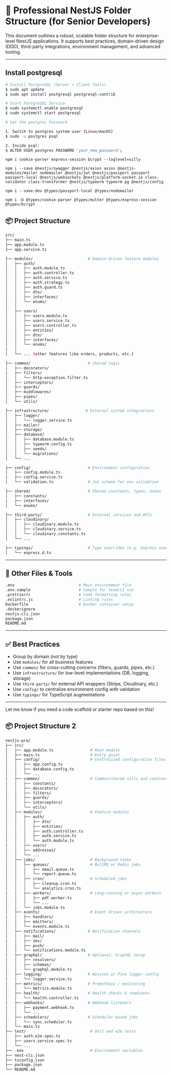 # 📁 Professional NestJS Folder Structure (for Senior Developers)

This document outlines a robust, scalable folder structure for enterprise-level NestJS applications. It supports best practices, domain-driven design (DDD), third-party integrations, environment management, and advanced tooling.

---
## Install postgresql

```bash
# Install PostgreSQL (Server + Client Tools)
$ sudo apt update
$ sudo apt install postgresql postgresql-contrib

# Start PostgreSQL Service
$ sudo systemctl enable postgresql
$ sudo systemctl start postgresql

# Set the postgres Password

1. Switch to postgres system user (Linux/macOS)
$ sudo -u postgres psql

2. Inside psql:
$ ALTER USER postgres PASSWORD 'your_new_password';

```
```
npm i cookie-parser express-session bcrypt --loglevel=silly
```
```
npm i --save @nestjs/swagger @nestjs/axios axios @nestjs-modules/mailer nodemailer @nestjs/jwt @nestjs/passport passport passport-local @nestjs/websockets @nestjs/platform-socket.io class-validator class-transformer @nestjs/typeorm typeorm pg @nestjs/config
```
```
npm i --save-dev @types/passport-local @types/nodemailer
```
```
npm i -D @types/cookie-parser @types/multer @types/express-session @types/bcrypt
```

## 📦 Project Structure

```bash
src/
├── main.ts
├── app.module.ts
├── app.service.ts

├── modules/                        # Domain-driven feature modules
│   ├── auth/
│   │   ├── auth.module.ts
│   │   ├── auth.controller.ts
│   │   ├── auth.service.ts
│   │   ├── auth.strategy.ts
│   │   ├── auth.guard.ts
│   │   ├── dto/
│   │   ├── interfaces/
│   │   └── enums/
│   │
│   ├── users/
│   │   ├── users.module.ts
│   │   ├── users.service.ts
│   │   ├── users.controller.ts
│   │   ├── entities/
│   │   ├── dto/
│   │   ├── interfaces/
│   │   └── enums/
│   │
│   └── ... (other features like orders, products, etc.)

├── common/                         # Shared logic
│   ├── decorators/
│   ├── filters/
│   │   └── http-exception.filter.ts
│   ├── interceptors/
│   ├── guards/
│   ├── middlewares/
│   ├── pipes/
│   └── utils/

├── infrastructure/                # External system integrations
│   ├── logger/
│   │   └── logger.service.ts
│   ├── mailer/
│   ├── storage/
│   ├── database/
│   │   ├── database.module.ts
│   │   ├── typeorm.config.ts
│   │   ├── seeds/
│   │   └── migrations/
│   └── ...

├── config/                         # Environment configuration
│   ├── config.module.ts
│   ├── config.service.ts
│   └── validation.ts               # Joi schema for env validation

├── shared/                         # Shared constants, types, enums
│   ├── constants/
│   ├── interfaces/
│   └── enums/

├── third-party/                    # External services and APIs
│   ├── cloudinary/
│   │   ├── cloudinary.module.ts
│   │   ├── cloudinary.service.ts
│   │   └── cloudinary.constants.ts
│   └── ...

├── typings/                        # Type overrides (e.g. Express user)
│   └── express.d.ts
```

---

## 🧩 Other Files & Tools

```bash
.env                            # Main environment file
.env.sample                     # Sample for team/CI use
.prettierrc                     # Code formatting rules
.eslintrc.js                    # Linting rules
Dockerfile                      # Docker container setup
.dockerignore
nestjs-cli.json
package.json
README.md
```

---

## ✅ Best Practices

- Group by domain (not by type)
- Use `modules/` for all business features
- Use `common/` for cross-cutting concerns (filters, guards, pipes, etc.)
- Use `infrastructure/` for low-level implementations (DB, logging, storage)
- Use `third-party/` for external API wrappers (Stripe, Cloudinary, etc.)
- Use `config/` to centralize environment config with validation
- Use `typings/` for TypeScript augmentations

---

Let me know if you need a code scaffold or starter repo based on this!

## 📦 Project Structure 2

```bash
nestjs-pro/
├── src/
│   ├── app.module.ts                # Root module
│   ├── main.ts                      # Entry point
│   ├── config/                      # Centralized configuration files
│   │   ├── app.config.ts
│   │   ├── database.config.ts
│   │   └── ...
│   ├── common/                      # Common/shared utils and constants
│   │   ├── constants/
│   │   ├── decorators/
│   │   ├── filters/
│   │   ├── guards/
│   │   ├── interceptors/
│   │   └── utils/
│   ├── modules/                     # Feature modules
│   │   ├── auth/
│   │   │   ├── dto/
│   │   │   ├── entities/
│   │   │   ├── auth.controller.ts
│   │   │   ├── auth.service.ts
│   │   │   └── auth.module.ts
│   │   ├── users/
│   │   ├── addresses/
│   │   └── ...
│   ├── jobs/                        # Background tasks
│   │   ├── queues/                  # BullMQ or Redis jobs
│   │   │   ├── email.queue.ts
│   │   │   └── report.queue.ts
│   │   ├── cron/                    # Scheduled jobs
│   │   │   ├── cleanup.cron.ts
│   │   │   └── analytics.cron.ts
│   │   ├── workers/                 # Long-running or async workers
│   │   │   ├── pdf.worker.ts
│   │   │   └── ...
│   │   └── jobs.module.ts
│   ├── events/                      # Event-driven architecture
│   │   ├── handlers/
│   │   ├── emitters/
│   │   └── events.module.ts
│   ├── notifications/              # Notification channels
│   │   ├── mail/
│   │   ├── sms/
│   │   ├── push/
│   │   └── notifications.module.ts
│   ├── graphql/                    # Optional: GraphQL setup
│   │   ├── resolvers/
│   │   ├── schemas/
│   │   └── graphql.module.ts
│   ├── logging/                    # Winston or Pino logger config
│   │   └── logger.service.ts
│   ├── metrics/                    # Prometheus / monitoring
│   │   └── metrics.module.ts
│   ├── health/                     # Health checks & readiness
│   │   └── health.controller.ts
│   ├── webhooks/                   # Webhook listeners
│   │   ├── payment.webhook.ts
│   │   └── ...
│   ├── schedulers/                 # Scheduler-based jobs
│   │   └── sync.scheduler.ts
│   └── main.ts
├── test/                            # Unit and e2e tests
│   ├── auth.e2e-spec.ts
│   ├── users.service.spec.ts
│   └── ...
├── .env                             # Environment variables
├── nest-cli.json
├── tsconfig.json
├── package.json
└── README.md
```
